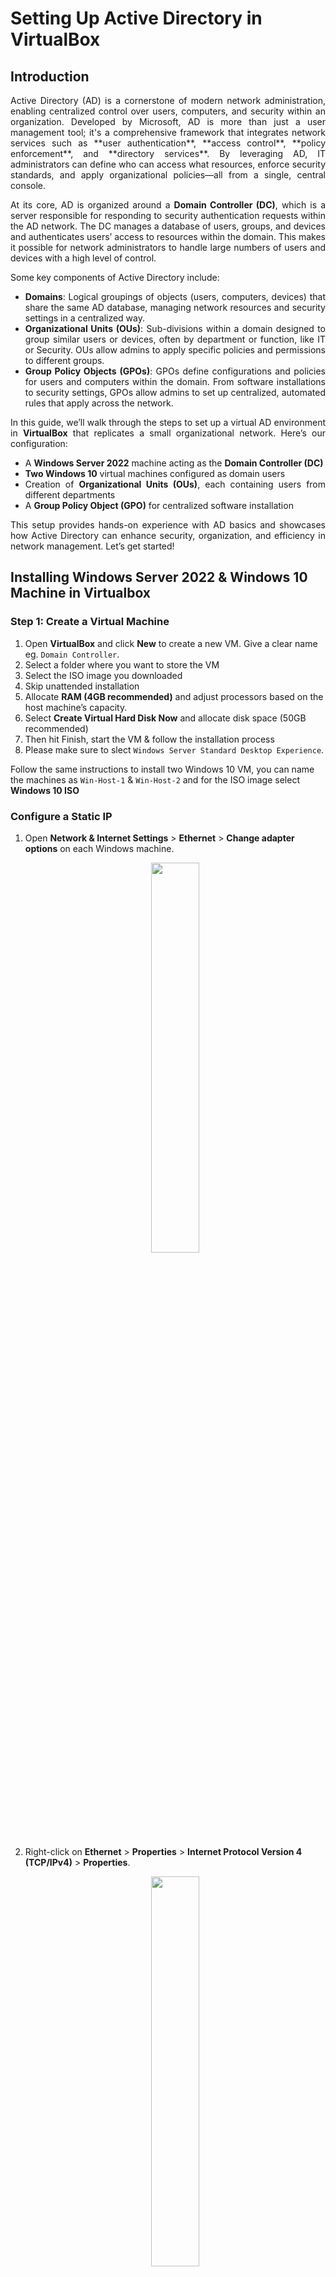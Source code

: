 # Setting Up Active Directory in VirtualBox

## Introduction
<div align="justify">
Active Directory (AD) is a cornerstone of modern network administration, enabling centralized control over users, computers, and security within an organization. Developed by Microsoft, AD is more than just a user management tool; it's a comprehensive framework that integrates network services such as **user authentication**, **access control**, **policy enforcement**, and **directory services**. By leveraging AD, IT administrators can define who can access what resources, enforce security standards, and apply organizational policies—all from a single, central console.

At its core, AD is organized around a **Domain Controller (DC)**, which is a server responsible for responding to security authentication requests within the AD network. The DC manages a database of users, groups, and devices and authenticates users’ access to resources within the domain. This makes it possible for network administrators to handle large numbers of users and devices with a high level of control.

Some key components of Active Directory include:

- **Domains**: Logical groupings of objects (users, computers, devices) that share the same AD database, managing network resources and security settings in a centralized way.
- **Organizational Units (OUs)**: Sub-divisions within a domain designed to group similar users or devices, often by department or function, like IT or Security. OUs allow admins to apply specific policies and permissions to different groups.
- **Group Policy Objects (GPOs)**: GPOs define configurations and policies for users and computers within the domain. From software installations to security settings, GPOs allow admins to set up centralized, automated rules that apply across the network.

In this guide, we’ll walk through the steps to set up a virtual AD environment in **VirtualBox** that replicates a small organizational network. Here’s our configuration:

- A **Windows Server 2022** machine acting as the **Domain Controller (DC)**
- **Two Windows 10** virtual machines configured as domain users
- Creation of **Organizational Units (OUs)**, each containing users from different departments
- A **Group Policy Object (GPO)** for centralized software installation

This setup provides hands-on experience with AD basics and showcases how Active Directory can enhance security, organization, and efficiency in network management. Let’s get started!
</div>

## Installing Windows Server 2022 & Windows 10 Machine in Virtualbox

### Step 1: Create a Virtual Machine
1. Open **VirtualBox** and click **New** to create a new VM. Give a clear name eg. `Domain Controller`.
2. Select a folder where you want to store the VM
3. Select the ISO image you downloaded
4. Skip unattended installation
5. Allocate **RAM (4GB recommended)** and adjust processors based on the host machine’s capacity.
6. Select **Create Virtual Hard Disk Now** and allocate disk space (50GB recommended)
7. Then hit Finish, start the VM & follow the installation process
8. Please make sure to slect `Windows Server Standard Desktop Experience`.

Follow the same instructions to install two Windows 10 VM, you can name the machines as `Win-Host-1` & `Win-Host-2` and for the ISO image select **Windows 10 ISO**

### Configure a Static IP

1. Open **Network & Internet Settings** > **Ethernet** > **Change adapter options** on each Windows machine.
   <p align="center">
     <img src="https://github.com/Md-Jamiul-Haque/Active-Directory-Project/blob/main/Pictures/net-internet.PNG" width="40%"/>
   </p>
3. Right-click on **Ethernet** > **Properties** > **Internet Protocol Version 4 (TCP/IPv4)** > **Properties**.
   <p align="center">
     <img src="https://github.com/Md-Jamiul-Haque/Active-Directory-Project/blob/main/Pictures/adapter.PNG" width="40%"/>
   </p>
5. Select **Use the Following IP address** & set a unique static IP for each machine (e.g., `10.27.221.245` for DC, `10.27.221.240` for Client1 and `10.27.221.241` for CLient2):
   - **IP Address**: `10.27.221.245` (replace it with your unique IP)
   - **Subnet Mask**: `255.255.255.0`
   - **Default Gateway**: `10.27.221.3` (replace it with your network's default gateway. Open cmd and type `ipconfig` to find default gateway)
   - **Preferred DNS Server**: `127.0.0.1` (because it is a Domain Controller, for the domain user use DC's IP address as DNS server)
   - Hit ok.
   <p align="center">
     <img src="https://github.com/Md-Jamiul-Haque/Active-Directory-Project/blob/main/Pictures/static-ip.PNG" width="30%"/>
   </p>
  
## Setting Up Active Directory Domain Services (AD DS) on Windows Server 2022

In this section, we'll dive into installing and configuring Active Directory Domain Services (AD DS) on your Windows Server 2022 virtual machine. This setup will turn your server into a domain controller, enabling centralized user management and authentication across the network. Let's get started with the step-by-step process!



### Step 1: Open Server Manager and Begin Installation

1. Launch **Server Manager** from your Windows Server 2022 dashboard.
   <p align="center">
     <img src="https://github.com/Md-Jamiul-Haque/Active-Directory-Project/blob/main/Pictures/server-manager.PNG" width="50%"/>
   </p>
3. In the Server Manager, click on **Add roles and features**.
4. The **Add Roles and Features Wizard** will appear. For the first three steps, simply click **Next** to keep the default settings.
   <p align="center">
     <img src="https://github.com/Md-Jamiul-Haque/Active-Directory-Project/blob/main/Pictures/role-features.PNG" width="50%"/>
   </p>
**Note:** Since I’m writing this article after completing the installation, the status is showing as (Installed).
5. Check **Active Directory Domain Services** and click **Next**. A pop-up will prompt you to add additional features – click **Add Features**.
6. Click **Next** to proceed, leaving all subsequent options at their default settings.
7. Click **Install** to begin installing Active Directory Domain Services. After installation close the wizard.

Your AD DS role is now installed, but to fully set up AD, we need to configure this server as a domain controller. Let's continue to the next steps.

### Step 3: Promoting the server to a Domain Controller (Post-Deployment)

1. Back in the Server Manager, notice a yellow **caution flag** icon at the top right corner. Click on it, and you'll see an option for **Promote this server to a domain controller**. Click this to start the AD configuration wizard.
   <p align="center">
     <img src="https://github.com/Md-Jamiul-Haque/Active-Directory-Project/blob/main/Pictures/promoting-domain-controller.png" width="60%"/>
   </p>

### Step 5: Create a New Forest and Set Up Domain Details

1. Under **Deployment Configuration**, select **Add a new forest**.
2. Enter a name for your root domain (e.g., `MYDOMAIN.local` or anything you prefer).
3. Click **Next** to proceed to the **Domain Controller Options**.



### Step 6: Set Domain Controller Options

1. Here, you'll choose the **Forest and Domain Functional Level** (leave at the default if unsure).
2. Check the **Domain Name System (DNS) server** box if it's not already checked.
3. In the **Directory Services Restore Mode (DSRM)** password field, set a password that you can easily remember.
4. Click **Next** to continue, leaving the remaining options at their default settings.



### Step 7: Complete Installation and Reboot

1. Click **Install** to finalize the AD setup. The server will automatically reboot once the process is complete.
2. After rebooting, your VM's default local administrator account will now be part of the domain. Log in with your domain credentials, formatted as `MYDOMAIN\Administrator`.


Your server is now a domain controller for your network, ready for managing users, devices, and security policies within your Active Directory domain. With AD DS fully set up, you have established the backbone for network-wide management and security.

> **Next Steps**: Let's move on to creating organizational units (OUs), adding users, and setting up group policies for centralized management.

---


